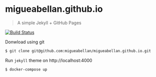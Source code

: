 # migueabellan.github.io

> A simple Jekyll + GitHub Pages

[![Build Status](https://travis-ci.org/migueabellan/migueabellan.github.io.svg?branch=master)](https://travis-ci.org/migueabellan/migueabellan.github.io)

Donwload using git

```sh
$ git clone git@github.com:migueabellan/migueabellan.github.io.git
```

Run `jekyll` theme on http://localhost:4000

```sh
$ docker-compose up
```
